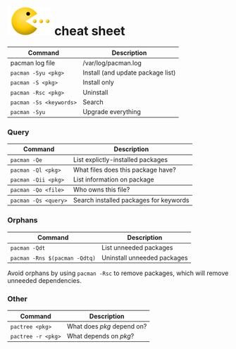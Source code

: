 # <img src="./img/pacman.png" alt="drawing" width="100"/> cheat sheet

<table>
  <thead>
    <tr>
      <th>Command</th>
      <th>Description</th>
    </tr>
  </thead>
    <tbody>
      <tr>
        <td>pacman log file</td>
        <td>/var/log/pacman.log</td>
      </tr>
      <tr>
        <td><code>pacman -Syu &lt;pkg&gt;</code></td>
        <td>Install (and update package list)</td>
      </tr>
      <tr>
        <td><code>pacman -S &lt;pkg&gt;</code></td>
        <td>Install only</td>
      </tr>
      <tr>
        <td><code>pacman -Rsc &lt;pkg&gt;</code></td>
        <td>Uninstall</td>
      </tr>
      <tr>
        <td><code>pacman -Ss &lt;keywords&gt;</code></td>
        <td>Search</td>
      </tr>
      <tr>
        <td><code>pacman -Syu</code></td>
        <td>Upgrade everything</td>
      </tr>
    </tbody>
</table>


<h3>Query</h3>
<table>
  <thead>
    <tr>
      <th>Command</th>
      <th>Description</th>
    </tr>
  </thead>
<tbody>
<tr>
<td><code>pacman -Qe</code></td>
<td>List explictly-installed packages</td>
</tr>
</tbody>
<tbody>
<tr>
<td><code>pacman -Ql &lt;pkg&gt;</code></td>
<td>What files does this package have?</td>
</tr>
<tr>
<td><code>pacman -Qii &lt;pkg&gt;</code></td>
<td>List information on package</td>
</tr>
</tbody>
<tbody>
<tr>
<td><code>pacman -Qo &lt;file&gt;</code></td>
<td>Who owns this file?</td>
</tr>
</tbody>
<tbody>
<tr>
<td><code>pacman -Qs &lt;query&gt;</code></td>
<td>Search installed packages for keywords</td>
</tr>
</tbody>
</table>
<h3 id="orphans">Orphans</h3>
<table>
<thead>
<tr>
<th>Command</th>
<th>Description</th>
</tr>
</thead>
<tbody>
<tr>
<td><code>pacman -Qdt</code></td>
<td>List unneeded packages</td>
</tr>
<tr>
<td><code>pacman -Rns $(pacman -Qdtq)</code></td>
<td>Uninstall unneeded packages</td>
</tr>
</tbody>
</table>
<p>Avoid orphans by using <code>pacman -Rsc</code> to remove packages, which will remove unneeded dependencies.</p>
<h3 id="other">Other</h3>
<table>
<thead>
<tr>
<th>Command</th>
<th>Description</th>
</tr>
</thead>
<tbody>
<tr>
<td><code>pactree &lt;pkg&gt;</code></td>
<td>What does <em>pkg</em> depend on?</td>
</tr>
<tr>
<td><code>pactree -r &lt;pkg&gt;</code></td>
<td>What depends on <em>pkg</em>?</td>
</tr>
</tbody>
</table>
